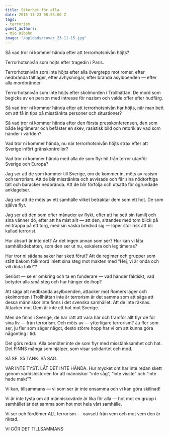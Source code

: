 ```yaml
---
title: Säkerhet för alla
date: 2015-11-23 08:55:00 Z
tags:
- terrorism
guest_authors:
- Mio Ribohn
image: "/uploads/cover_23-11-15.jpg"
---
```


Så vad tror ni kommer hända efter att terrorhotsnivån höjts?

Terrorhotsnivån som höjts efter tragedin i Paris.

Terrorhotsnivån som inte höjts efter alla övergrepp mot romer, efter nedbrända tältläger, efter avhysningar, efter brända asylboenden — efter alla mordbränder.

Terrorhotsnivån som inte höjts efter skolmorden i Trollhättan. De mord som begicks av en person med intresse för nazism och valde offer efter hudfärg.

Så vad tror ni kommer hända efter att terrorhotsnivån har höjts, när man bett om att få in tips på misstänkta personer och situationer?

Så vad tror ni kommer hända efter den första presskonferensen, den som både legitimerar och befäster en skev, rasistisk bild och retorik av vad som händer i världen?

Vad tror ni kommer hända, nu när terrorhotsnivån höjts strax efter att Sverige infört gränskontroller?

Vad tror ni kommer hända med alla de som flyr hit från terror utanför Sverige och Europa?

Jag ser att de som kommer till Sverige, om de kommer in, möts av rasism och terrorism. Att de blir misstänkta och avvisade och får sina nödtorftiga tält och baracker nedbrända. Att de blir förfölja och utsatta för ogrundade anklagelser.

Jag ser att de möts av ett samhälle vilket betraktar dem som ett hot. De som själva flyr.

Jag ser att den som efter månader av flykt, efter att ha sett sin familj och sina vänner dö, efter att ha mist allt — att den, sittandes med tom blick på en trappa på ett torg, med sin väska bredvid sig — löper stor risk att bli kallad terrorist.

Hur absurt är inte det? Är det ingen annan som ser? Hur kan vi låta samhällsdebatten, som den ser ut nu, eskalera och legitimeras?

Hur tror ni sådana saker har skett förut? Att de regimer och grupper som stått bakom folkmord inlett sina steg mot makten med “Hej, vi är onda och vill döda folk!“?

Seriöst — se er omkring och ta en funderare — vad händer faktiskt, vad betyder alla små steg och hur hänger de ihop?

Att säga att nedbrända asylboenden, attacker mot Romers läger och skolmorden i Trollhättan inte är terrorism är det samma som att säga att dessa människor inte finns i det svenska samhället. Att de inte räknas. Attacker mot Dem är inte ett hot mot Sverige.

Men de finns i Sverige, de har rätt att vara här och framför allt flyr de för sina liv — från terrorism. Och möts av — ytterligare terrorism? Ju fler som ser, ju fler som säger något, desto större hopp har vi om att kunna göra någonting i tid.

Det görs redan. Alla bemöter inte de som flyr med misstänksamhet och hat. Det FINNS många som hjälper, som visar solidaritet och mod.

Så SE. Så TÄNK. Så SÄG.

VAR INTE TYST. LÅT DET INTE HÄNDA. Hur mycket ont har inte redan skett genom världshistorien för att människor "inte såg”, “inte visste” och “inte hade makt”?

Vi kan, tillsammans — vi som ser är inte ensamma och vi kan göra skillnad!

Vi är inte tysta om att människovärde är lika för alla — hot mot en grupp i samhället är det samma som hot mot hela vårt samhälle.

Vi ser och fördömer ALL terrorism — oavsett från vem och mot vem den är riktad.

VI GÖR DET TILLSAMMANS